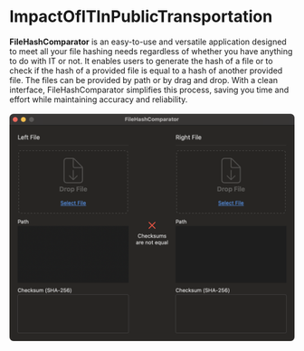 # ImpactOfITInPublicTransportation 

**FileHashComparator** is an easy-to-use and versatile application designed to meet all your file hashing needs regardless of whether you have anything to do with IT or not. 
It enables users to generate the hash of a file or to check if the hash of a provided file is equal to a hash of another provided file. The files can be provided by path or by drag and drop. With a clean interface, FileHashComparator simplifies this process, saving you time and effort while maintaining accuracy and reliability.
<br>
<br>
![Screenshot of FileHashComparator](https://raw.githubusercontent.com/stevensolleder/FileHashComparator/main/screenshots/main.png)

